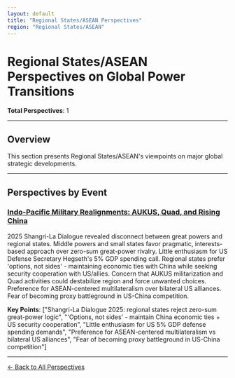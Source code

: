 ```yaml
---
layout: default
title: "Regional States/ASEAN Perspectives"
region: "Regional States/ASEAN"
---
```


# Regional States/ASEAN Perspectives on Global Power Transitions

**Total Perspectives**: 1

---

## Overview

This section presents Regional States/ASEAN's viewpoints on major global strategic developments.

---

## Perspectives by Event

### [Indo-Pacific Military Realignments: AUKUS, Quad, and Rising China](/events/indo-pacific-military-realignments-aukus-quad-and-rising-china)

2025 Shangri-La Dialogue revealed disconnect between great powers and regional states. Middle powers and small states favor pragmatic, interests-based approach over zero-sum great-power rivalry. Little enthusiasm for US Defense Secretary Hegseth's 5% GDP spending call. Regional states prefer 'options, not sides' - maintaining economic ties with China while seeking security cooperation with US/allies. Concern that AUKUS militarization and Quad activities could destabilize region and force unwanted choices. Preference for ASEAN-centered multilateralism over bilateral US alliances. Fear of becoming proxy battleground in US-China competition.

**Key Points**: ["Shangri-La Dialogue 2025: regional states reject zero-sum great-power logic", "'Options, not sides' - maintain China economic ties + US security cooperation", "Little enthusiasm for US 5% GDP defense spending demands", "Preference for ASEAN-centered multilateralism vs bilateral US alliances", "Fear of becoming proxy battleground in US-China competition"]

---



[← Back to All Perspectives](/perspectives/)
